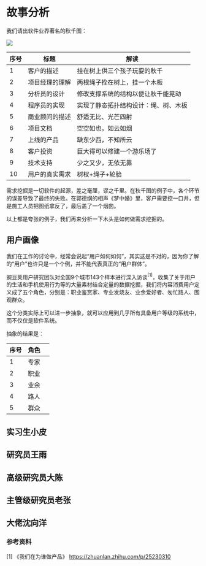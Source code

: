 # 故事分析

我们请出软件业界著名的秋千图：

<image src="Images/swing.png">

|序号|标题|解读|
|--|--|--|
|1|客户的描述|挂在树上供三个孩子玩耍的秋千|
|2|项目经理的理解|两根绳子拴在树上，挂一个木板|
|3|分析员的设计|修改支撑系统的结构以便让秋千能晃动|
|4|程序员的实现|实现了静态拓扑结构设计：绳、树、木板|
|5|商业顾问的描述|舒适无比、光芒四射|
|6|项目文档|空空如也，如云如烟|
|7|上线的产品|缺东少西，不知所云|
|8|客户投资|巨大得可以修建一个游乐场了|
|9|技术支持|少之又少，无依无靠|
|10|用户的真实需求|树杈+绳子+轮胎|

需求挖掘是一切软件的起源，差之毫厘，谬之千里。在秋千图的例子中，各个环节的误差导致了最终的失败。在郭德纲的相声《梦中婚》里，客户需要挖一口井，但是施工人员把图纸拿反了，最后盖了一个烟囱。

以上都是夸张的例子，我们再来分析一下木头是如何做需求挖掘的。

## 用户画像

我们在工作的讨论中，经常会说起“用户如何如何”，其实这是不对的，因为你了解的“用户”也许只是一个个例，并不能代表真正的“用户群体”。

豌豆荚用户研究团队对全国9个城市143个样本进行深入访谈$^{[1]}$，收集了关于用户的生活和手机使用行为等的大量素材结合定量的数据挖掘，我们将内容消费用户定义成了五个角色，分别是：职业鉴赏家、专业发烧友、业余爱好者、匆忙路人、围观群众。

这个分类实际上可以进一步抽象，就可以应用到几乎所有具备用户等级的系统中，而不仅仅是软件系统。

抽象的结果是：

|序号|角色||
|--|--|--|
|1| 专家|
|2| 职业|
|3| 业余|
|4| 路人|
|5| 群众|

## 实习生小皮



## 研究员王雨



## 高级研究员大陈



## 主管级研究员老张



## 大佬沈向洋


### 参考资料

[1] 《我们在为谁做产品》 https://zhuanlan.zhihu.com/p/25230310